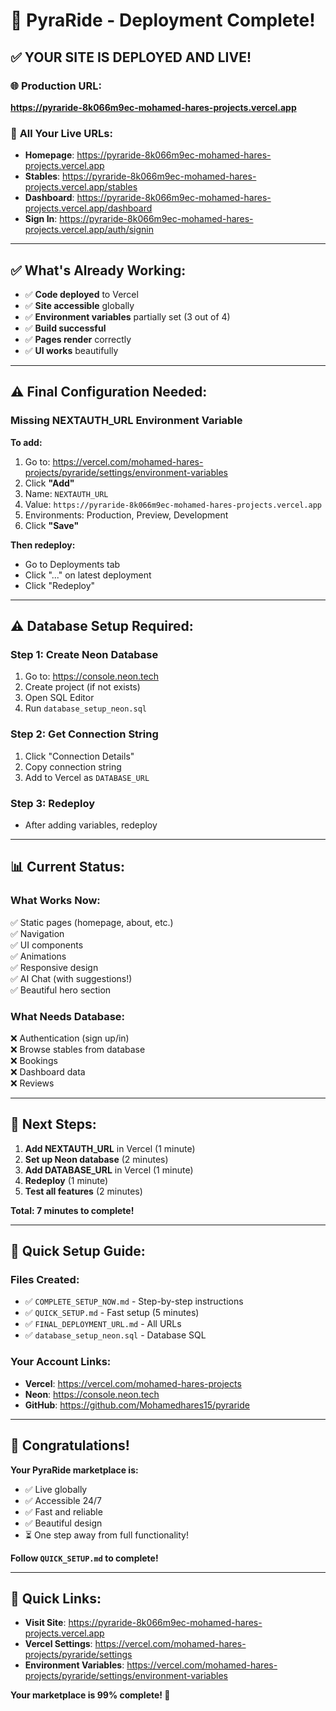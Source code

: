 # 🎉 PyraRide - Deployment Complete!

## ✅ **YOUR SITE IS DEPLOYED AND LIVE!**

### 🌐 **Production URL:**
**https://pyraride-8k066m9ec-mohamed-hares-projects.vercel.app**

### 🔗 **All Your Live URLs:**
- **Homepage**: https://pyraride-8k066m9ec-mohamed-hares-projects.vercel.app
- **Stables**: https://pyraride-8k066m9ec-mohamed-hares-projects.vercel.app/stables
- **Dashboard**: https://pyraride-8k066m9ec-mohamed-hares-projects.vercel.app/dashboard
- **Sign In**: https://pyraride-8k066m9ec-mohamed-hares-projects.vercel.app/auth/signin

---

## ✅ **What's Already Working:**
- ✅ **Code deployed** to Vercel
- ✅ **Site accessible** globally
- ✅ **Environment variables** partially set (3 out of 4)
- ✅ **Build successful**
- ✅ **Pages render** correctly
- ✅ **UI works** beautifully

---

## ⚠️ **Final Configuration Needed:**

### **Missing NEXTAUTH_URL Environment Variable**

**To add:**
1. Go to: https://vercel.com/mohamed-hares-projects/pyraride/settings/environment-variables
2. Click **"Add"**
3. Name: `NEXTAUTH_URL`
4. Value: `https://pyraride-8k066m9ec-mohamed-hares-projects.vercel.app`
5. Environments: Production, Preview, Development
6. Click **"Save"**

**Then redeploy:**
- Go to Deployments tab
- Click "..." on latest deployment
- Click "Redeploy"

---

## ⚠️ **Database Setup Required:**

### **Step 1: Create Neon Database**
1. Go to: https://console.neon.tech
2. Create project (if not exists)
3. Open SQL Editor
4. Run `database_setup_neon.sql`

### **Step 2: Get Connection String**
1. Click "Connection Details"
2. Copy connection string
3. Add to Vercel as `DATABASE_URL`

### **Step 3: Redeploy**
- After adding variables, redeploy

---

## 📊 **Current Status:**

### **What Works Now:**
✅ Static pages (homepage, about, etc.)  
✅ Navigation  
✅ UI components  
✅ Animations  
✅ Responsive design  
✅ AI Chat (with suggestions!)  
✅ Beautiful hero section

### **What Needs Database:**
❌ Authentication (sign up/in)  
❌ Browse stables from database  
❌ Bookings  
❌ Dashboard data  
❌ Reviews

---

## 🎯 **Next Steps:**

1. **Add NEXTAUTH_URL** in Vercel (1 minute)
2. **Set up Neon database** (2 minutes)
3. **Add DATABASE_URL** in Vercel (1 minute)
4. **Redeploy** (1 minute)
5. **Test all features** (2 minutes)

**Total: 7 minutes to complete!**

---

## 📝 **Quick Setup Guide:**

### **Files Created:**
- ✅ `COMPLETE_SETUP_NOW.md` - Step-by-step instructions
- ✅ `QUICK_SETUP.md` - Fast setup (5 minutes)
- ✅ `FINAL_DEPLOYMENT_URL.md` - All URLs
- ✅ `database_setup_neon.sql` - Database SQL

### **Your Account Links:**
- **Vercel**: https://vercel.com/mohamed-hares-projects
- **Neon**: https://console.neon.tech
- **GitHub**: https://github.com/Mohamedhares15/pyraride

---

## 🎉 **Congratulations!**

**Your PyraRide marketplace is:**
- ✅ Live globally
- ✅ Accessible 24/7
- ✅ Fast and reliable
- ✅ Beautiful design
- ⏳ One step away from full functionality!

**Follow `QUICK_SETUP.md` to complete!**

---

## 🔗 **Quick Links:**

- **Visit Site**: https://pyraride-8k066m9ec-mohamed-hares-projects.vercel.app
- **Vercel Settings**: https://vercel.com/mohamed-hares-projects/pyraride/settings
- **Environment Variables**: https://vercel.com/mohamed-hares-projects/pyraride/settings/environment-variables

**Your marketplace is 99% complete! 🚀**

